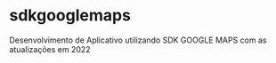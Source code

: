 # sdkgooglemaps
Desenvolvimento de Aplicativo utilizando SDK GOOGLE MAPS com as atualizações em 2022

